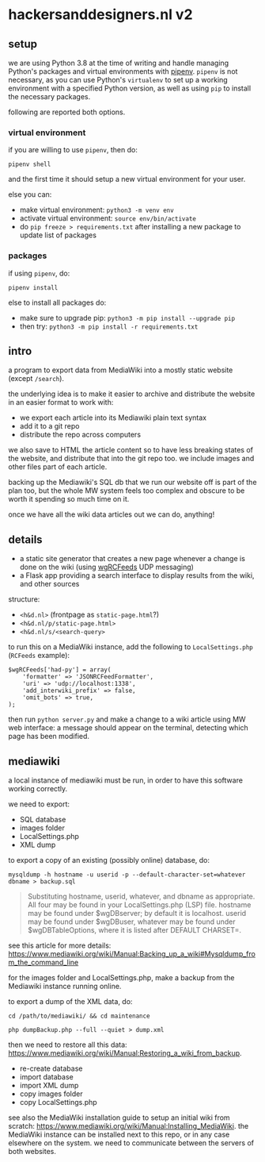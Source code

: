 # hackersanddesigners.nl v2

## setup

we are using Python 3.8 at the time of writing and handle managing Python's packages and virtual environments with [pipenv](https://pipenv.pypa.io/en/latest/). `pipenv` is not necessary, as you can use Python's `virtualenv` to set up a working environment with a specified Python version, as well as using `pip` to install the necessary packages. 

following are reported both options.

### virtual environment

if you are willing to use `pipenv`, then do:

```
pipenv shell
```

and the first time it should setup a new virtual environment for your user.

else you can:

- make virtual environment: `python3 -m venv env`
- activate virtual environment: `source env/bin/activate`
- do `pip freeze > requirements.txt` after installing a new package to update list of packages

### packages

if using `pipenv`, do:

```
pipenv install
```

else to install all packages do: 
- make sure to upgrade pip: `python3 -m pip install --upgrade pip`
- then try: `python3 -m pip install -r requirements.txt`

## intro

a program to export data from MediaWiki into a mostly static website (except `/search`).

the underlying idea is to make it easier to archive and distribute the website in an easier format to work with: 

- we export each article into its Mediawiki plain text syntax
- add it to a git repo
- distribute the repo across computers

we also save to HTML the article content so to have less breaking states of the website, and distribute that into the git repo too. we include images and other files part of each article.

backing up the Mediawiki's SQL db that we run our website off is part of the plan too, but the whole MW system feels too complex and obscure to be worth it spending so much time on it.

once we have all the wiki data articles out we can do, anything!

## details

- a static site generator that creates a new page whenever a change is done on the wiki (using [wgRCFeeds](wgRCFeedshttps://www.mediawiki.org/wiki/Manual:%24wgRCFeeds) UDP messaging)
- a Flask app providing a search interface to display results from the wiki, and other sources

structure:

  - `<h&d.nl>` (frontpage as `static-page.html`?)
  - `<h&d.nl/p/static-page.html>`
  - `<h&d.nl/s/<search-query>`
  
to run this on a MediaWiki instance, add the following to `LocalSettings.php` (`RCFeeds` example):

```
$wgRCFeeds['had-py'] = array(
    'formatter' => 'JSONRCFeedFormatter',
    'uri' => 'udp://localhost:1338',
    'add_interwiki_prefix' => false,
    'omit_bots' => true,
);
```


then run `python server.py` and make a change to a wiki article using MW web interface: a message should appear on the terminal, detecting which page has been modified.

## mediawiki

a local instance of mediawiki must be run, in order to have this software working correctly. 

we need to export:

- SQL database
- images folder
- LocalSettings.php
- XML dump

to export a copy of an existing (possibly online) database, do:

```
mysqldump -h hostname -u userid -p --default-character-set=whatever dbname > backup.sql
```

> Substituting hostname, userid, whatever, and dbname as appropriate. All four may be found in your LocalSettings.php (LSP) file. hostname may be found under $wgDBserver; by default it is localhost. userid may be found under $wgDBuser, whatever may be found under $wgDBTableOptions, where it is listed after DEFAULT CHARSET=.

see this article for more details: <https://www.mediawiki.org/wiki/Manual:Backing_up_a_wiki#Mysqldump_from_the_command_line>

for the images folder and LocalSettings.php, make a backup from the Mediawiki instance running online.

to export a dump of the XML data, do:

```
cd /path/to/mediawiki/ && cd maintenance

php dumpBackup.php --full --quiet > dump.xml
```

then we need to restore all this data: <https://www.mediawiki.org/wiki/Manual:Restoring_a_wiki_from_backup>.

- re-create database
- import database
- import XML dump
- copy images folder
- copy LocalSettings.php

see also the MediaWiki installation guide to setup an initial wiki from scratch: <https://www.mediawiki.org/wiki/Manual:Installing_MediaWiki>. the MediaWiki instance can be installed next to this repo, or in any case elsewhere on the system. we need to communicate between the servers of both websites.
